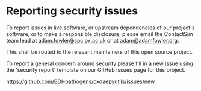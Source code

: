 # Reporting security issues

To report issues in live software, or upstream dependencies of our project's software,
or to make a responsible disclosure,
please email the ContactSim team lead at adam.fowler@spc.ox.ac.uk or at adam@adamfowler.org.

This shall be routed to the relevant maintainers of this open source project.

To report a general concern around security please fill in a new issue
using the 'security report' template on our GitHub Issues page for this project.

https://github.com/BDI-pathogens/oxdaepyutils/issues/new
